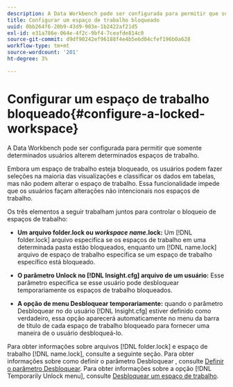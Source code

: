 ```yaml
---
description: A Data Workbench pode ser configurada para permitir que somente determinados usuários alterem determinados espaços de trabalho.
title: Configurar um espaço de trabalho bloqueado
uuid: 0bb264f6-20b9-43d9-903e-1b2422af21d5
exl-id: e31a786e-064e-4f2c-9bf4-7ceafde814c0
source-git-commit: d9df90242ef96188f4e4b5e6d04cfef196b0a628
workflow-type: tm+mt
source-wordcount: '201'
ht-degree: 3%

---
```


# Configurar um espaço de trabalho bloqueado{#configure-a-locked-workspace}

A Data Workbench pode ser configurada para permitir que somente determinados usuários alterem determinados espaços de trabalho.

Embora um espaço de trabalho esteja bloqueado, os usuários podem fazer seleções na maioria das visualizações e classificar os dados em tabelas, mas não podem alterar o espaço de trabalho. Essa funcionalidade impede que os usuários façam alterações não intencionais nos espaços de trabalho.

Os três elementos a seguir trabalham juntos para controlar o bloqueio de espaços de trabalho:

* **Um arquivo folder.lock ou  *workspace name*.lock:** Um  [!DNL folder.lock] arquivo especifica se os espaços de trabalho em uma determinada pasta estão bloqueados, enquanto um  [!DNL name.lock] arquivo de espaço de trabalho especifica se um espaço de trabalho específico está bloqueado.

* **O parâmetro Unlock no  [!DNL Insight.cfg] arquivo de um usuário:** Esse parâmetro especifica se esse usuário pode desbloquear temporariamente os espaços de trabalho bloqueados.
* **A opção de menu Desbloquear temporariamente:** quando o parâmetro Desbloquear no do usuário  [!DNL Insight.cfg] estiver definido como verdadeiro, essa opção aparecerá automaticamente no menu da barra de título de cada espaço de trabalho bloqueado para fornecer uma maneira de o usuário desbloqueá-lo.

Para obter informações sobre arquivos [!DNL folder.lock] e espaço de trabalho [!DNL name.lock], consulte a seguinte seção. Para obter informações sobre como definir o parâmetro Desbloquear , consulte [Definir o parâmetro Desbloquear](../../../../home/c-get-started/c-intf-anlys-ftrs/c-config-locked-wkspc/c-unlck-param.md#concept-b018a85c6217489aa01b17845872df7f). Para obter informações sobre a opção [!DNL Temporarily Unlock menu], consulte [Desbloquear um espaço de trabalho](../../../../home/c-get-started/c-work-worksp/c-unlock-wksp.md#concept-18ada952aecf45c79a806b31b294023e).
